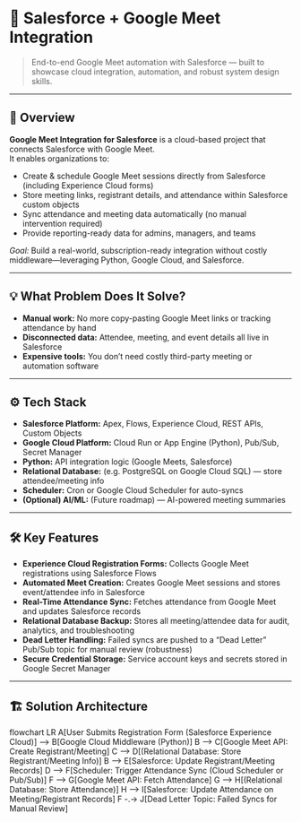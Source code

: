 # 📅 Salesforce + Google Meet Integration
> End-to-end Google Meet automation with Salesforce — built to showcase cloud integration, automation, and robust system design skills.

---

## 🚀 Overview

**Google Meet Integration for Salesforce** is a cloud-based project that connects Salesforce with Google Meet.  
It enables organizations to:

- Create & schedule Google Meet sessions directly from Salesforce (including Experience Cloud forms)
- Store meeting links, registrant details, and attendance within Salesforce custom objects
- Sync attendance and meeting data automatically (no manual intervention required)
- Provide reporting-ready data for admins, managers, and teams

*Goal:* Build a real-world, subscription-ready integration without costly middleware—leveraging Python, Google Cloud, and Salesforce.

---

## 💡 What Problem Does It Solve?

- **Manual work:** No more copy-pasting Google Meet links or tracking attendance by hand
- **Disconnected data:** Attendee, meeting, and event details all live in Salesforce
- **Expensive tools:** You don’t need costly third-party meeting or automation software

---

## ⚙️ Tech Stack

- **Salesforce Platform:** Apex, Flows, Experience Cloud, REST APIs, Custom Objects
- **Google Cloud Platform:** Cloud Run or App Engine (Python), Pub/Sub, Secret Manager
- **Python:** API integration logic (Google Meets, Salesforce)
- **Relational Database:** (e.g. PostgreSQL on Google Cloud SQL) — store attendee/meeting info
- **Scheduler:** Cron or Google Cloud Scheduler for auto-syncs
- **(Optional) AI/ML:** (Future roadmap) — AI-powered meeting summaries

---

## 🛠️ Key Features

- **Experience Cloud Registration Forms:** Collects Google Meet registrations using Salesforce Flows
- **Automated Meet Creation:** Creates Google Meet sessions and stores event/attendee info in Salesforce
- **Real-Time Attendance Sync:** Fetches attendance from Google Meet and updates Salesforce records
- **Relational Database Backup:** Stores all meeting/attendee data for audit, analytics, and troubleshooting
- **Dead Letter Handling:** Failed syncs are pushed to a “Dead Letter” Pub/Sub topic for manual review (robustness)
- **Secure Credential Storage:** Service account keys and secrets stored in Google Secret Manager

---

## 🏗️ Solution Architecture

flowchart LR
    A[User Submits Registration Form (Salesforce Experience Cloud)] --> B[Google Cloud Middleware (Python)]
    B --> C[Google Meet API: Create Registrant/Meeting]
    C --> D[(Relational Database: Store Registrant/Meeting Info)]
    B --> E[Salesforce: Update Registrant/Meeting Records]
    D --> F[Scheduler: Trigger Attendance Sync (Cloud Scheduler or Pub/Sub)]
    F --> G[Google Meet API: Fetch Attendance]
    G --> H[(Relational Database: Store Attendance)]
    H --> I[Salesforce: Update Attendance on Meeting/Registrant Records]
    F -.-> J[Dead Letter Topic: Failed Syncs for Manual Review]
